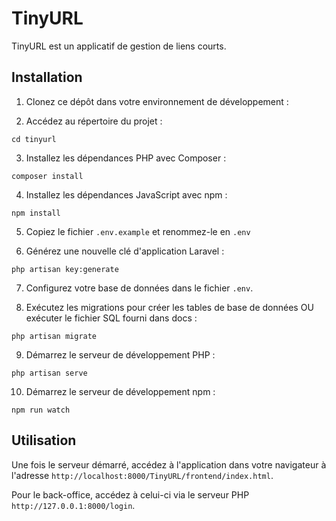# TinyURL

TinyURL est un applicatif de gestion de liens courts.

## Installation

1. Clonez ce dépôt dans votre environnement de développement :


2. Accédez au répertoire du projet :
  ```
cd tinyurl
``` 

3. Installez les dépendances PHP avec Composer :
```
composer install
```


4. Installez les dépendances JavaScript avec npm :
```
npm install
```

5. Copiez le fichier `.env.example` et renommez-le en `.env`
   

6. Générez une nouvelle clé d'application Laravel :
```
php artisan key:generate
```

7. Configurez votre base de données dans le fichier `.env`.

8. Exécutez les migrations pour créer les tables de base de données OU exécuter le fichier SQL fourni dans docs :

```
php artisan migrate
```

9. Démarrez le serveur de développement PHP :
```
php artisan serve
```

10. Démarrez le serveur de développement npm :
 ```
 npm run watch
 ```



## Utilisation

Une fois le serveur démarré, accédez à l'application dans votre navigateur à l'adresse `http://localhost:8000/TinyURL/frontend/index.html`.

Pour le back-office, accédez à celui-ci via le serveur PHP `http://127.0.0.1:8000/login`.





